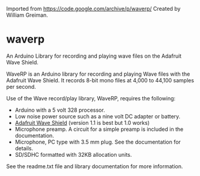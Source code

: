 Imported from https://code.google.com/archive/p/waverp/
Created by William Greiman.

# waverp
An Arduino Library for recording and playing wave files on the Adafruit Wave Shield.

WaveRP is an Arduino library for recording and playing Wave files with the Adafruit Wave Shield. It records 8-bit mono files at 4,000 to 44,100 samples per second.

Use of the Wave record/play library, WaveRP, requires the following:

* Arduino with a 5 volt 328 processor.
* Low noise power source such as a nine volt DC adapter or battery.
* [Adafruit Wave Shield](https://www.adafruit.com/product/94) (version 1.1 is best but 1.0 works)
* Microphone preamp. A circuit for a simple preamp is included in the documentation.
* Microphone, PC type with 3.5 mm plug. See the documentation for details.
* SD/SDHC formatted with 32KB allocation units.

See the readme.txt file and library documentation for more information.
